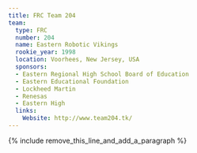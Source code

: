 ```yaml
---
title: FRC Team 204
team:
  type: FRC
  number: 204
  name: Eastern Robotic Vikings
  rookie_year: 1998
  location: Voorhees, New Jersey, USA
  sponsors:
  - Eastern Regional High School Board of Education
  - Eastern Educational Foundation
  - Lockheed Martin
  - Renesas
  - Eastern High
  links:
    Website: http://www.team204.tk/
---
```


{% include remove_this_line_and_add_a_paragraph %}